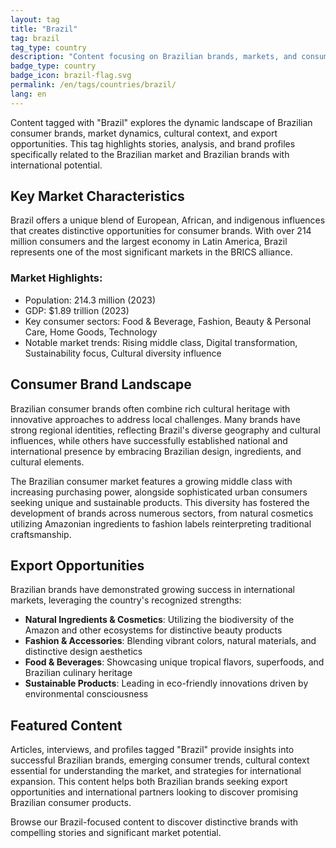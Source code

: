 ```yaml
---
layout: tag
title: "Brazil"
tag: brazil
tag_type: country
description: "Content focusing on Brazilian brands, markets, and consumer trends in Latin America's largest economy with vibrant cultural influences and diverse consumer opportunities."
badge_type: country
badge_icon: brazil-flag.svg
permalink: /en/tags/countries/brazil/
lang: en
---
```


Content tagged with "Brazil" explores the dynamic landscape of Brazilian consumer brands, market dynamics, cultural context, and export opportunities. This tag highlights stories, analysis, and brand profiles specifically related to the Brazilian market and Brazilian brands with international potential.

## Key Market Characteristics

Brazil offers a unique blend of European, African, and indigenous influences that creates distinctive opportunities for consumer brands. With over 214 million consumers and the largest economy in Latin America, Brazil represents one of the most significant markets in the BRICS alliance.

### Market Highlights:
- Population: 214.3 million (2023)
- GDP: $1.89 trillion (2023)
- Key consumer sectors: Food & Beverage, Fashion, Beauty & Personal Care, Home Goods, Technology
- Notable market trends: Rising middle class, Digital transformation, Sustainability focus, Cultural diversity influence

## Consumer Brand Landscape

Brazilian consumer brands often combine rich cultural heritage with innovative approaches to address local challenges. Many brands have strong regional identities, reflecting Brazil's diverse geography and cultural influences, while others have successfully established national and international presence by embracing Brazilian design, ingredients, and cultural elements.

The Brazilian consumer market features a growing middle class with increasing purchasing power, alongside sophisticated urban consumers seeking unique and sustainable products. This diversity has fostered the development of brands across numerous sectors, from natural cosmetics utilizing Amazonian ingredients to fashion labels reinterpreting traditional craftsmanship.

## Export Opportunities

Brazilian brands have demonstrated growing success in international markets, leveraging the country's recognized strengths:

- **Natural Ingredients & Cosmetics**: Utilizing the biodiversity of the Amazon and other ecosystems for distinctive beauty products
- **Fashion & Accessories**: Blending vibrant colors, natural materials, and distinctive design aesthetics
- **Food & Beverages**: Showcasing unique tropical flavors, superfoods, and Brazilian culinary heritage
- **Sustainable Products**: Leading in eco-friendly innovations driven by environmental consciousness

## Featured Content

Articles, interviews, and profiles tagged "Brazil" provide insights into successful Brazilian brands, emerging consumer trends, cultural context essential for understanding the market, and strategies for international expansion. This content helps both Brazilian brands seeking export opportunities and international partners looking to discover promising Brazilian consumer products.

Browse our Brazil-focused content to discover distinctive brands with compelling stories and significant market potential.